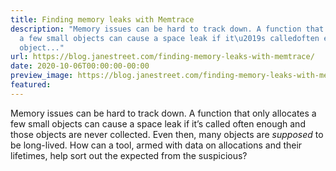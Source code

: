 ```yaml
---
title: Finding memory leaks with Memtrace
description: "Memory issues can be hard to track down. A function that onlyallocates
  a few small objects can cause a space leak if it\u2019s calledoften enough and those
  object..."
url: https://blog.janestreet.com/finding-memory-leaks-with-memtrace/
date: 2020-10-06T00:00:00-00:00
preview_image: https://blog.janestreet.com/finding-memory-leaks-with-memtrace/memory-leak.jpg
featured:
---
```


<p>Memory issues can be hard to track down. A function that only
allocates a few small objects can cause a space leak if it&rsquo;s called
often enough and those objects are never collected. Even then, many
objects are <em>supposed</em> to be long-lived. How can a tool, armed with data
on allocations and their lifetimes,
help sort out the expected from the suspicious?</p>


